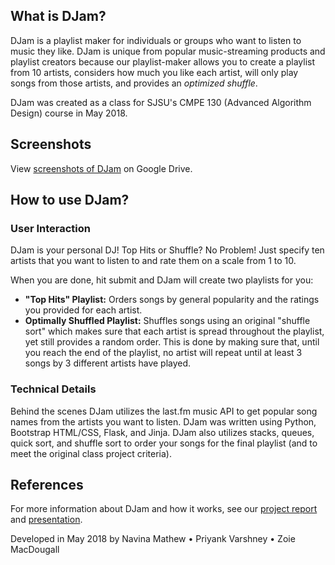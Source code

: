 ## What is DJam?

DJam is a playlist maker for individuals or groups who want to listen to music they like.
DJam is unique from popular music-streaming products and playlist creators because our playlist-maker allows you to create a playlist from 10 artists, considers how much you like each artist, will only play songs from those artists, and provides an *optimized shuffle*.

DJam was created as a class for SJSU's CMPE 130 (Advanced Algorithm Design) course in May 2018. 

## Screenshots
View [screenshots of DJam](https://drive.google.com/open?id=1IJF1vtW0gZK29yjdATwMqLA02eoJ9oma) on Google Drive.


## How to use DJam? 

### User Interaction

DJam is your personal DJ! Top Hits or Shuffle? No Problem! 
Just specify ten artists that you want to listen to and rate them on a scale from 1 to 10. 

When you are done, hit submit and DJam will create two playlists for you: 
+ **"Top Hits" Playlist:** Orders songs by general popularity and the ratings you provided for each artist.
+ **Optimally Shuffled Playlist:** Shuffles songs using an original "shuffle sort" which makes sure that each artist is spread throughout the playlist, yet still provides a random order. This is done by making sure that, until you reach the end of the playlist, no artist will repeat until at least 3 songs by 3 different artists have played.

### Technical Details

Behind the scenes DJam utilizes the last.fm music API to get popular song names from the artists you want to listen. DJam was written using Python, Bootstrap HTML/CSS, Flask, and Jinja. DJam also utilizes stacks, queues, quick sort, and shuffle sort to order your songs for the final playlist (and to meet the original class project criteria). 


## References
For more information about DJam and how it works, see our [project report](https://docs.google.com/document/d/1t4lra4Y8d6ZxTvt9qrVTB1N2tIzRZsWfOKWSUc7s10A/edit?usp=sharing) and [presentation](https://docs.google.com/presentation/d/1bSaVDmS7Xv7JTu0Q2g2tChNnQPSuKaIFrv2RCTo1Yyk/edit?usp=sharing).

Developed in May 2018 by Navina Mathew • Priyank Varshney • Zoie MacDougall
